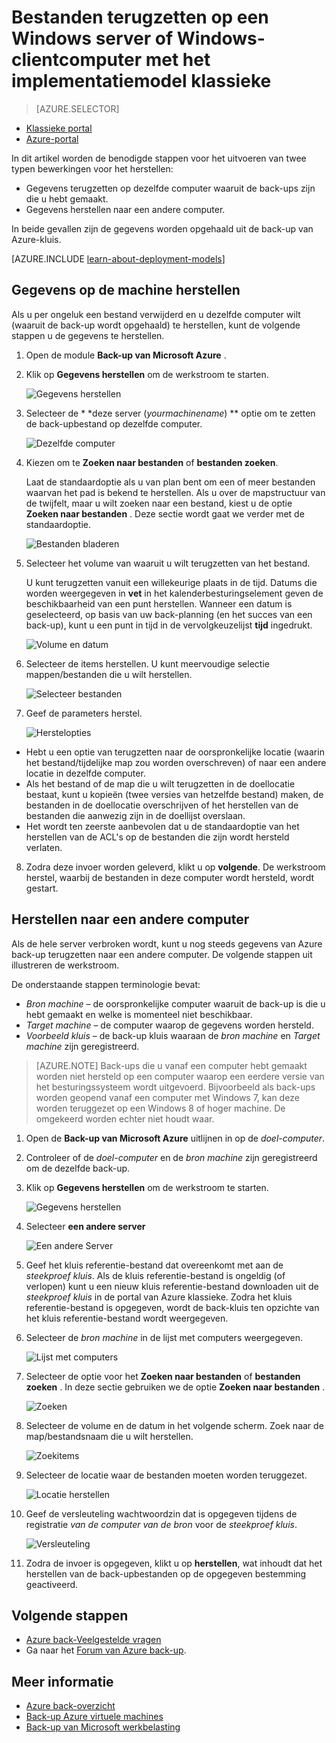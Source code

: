 <properties
   pageTitle="Gegevens terugzetten op een Windows-Client of Windows Server uit het implementatiemodel klassieke met Azure | Microsoft Azure"
   description="Informatie over het herstellen van een Windows-Server of Windows-Client."
   services="backup"
   documentationCenter=""
   authors="saurabhsensharma"
   manager="shivamg"
   editor=""/>

<tags
   ms.service="backup"
   ms.workload="storage-backup-recovery"
     ms.tgt_pltfrm="na"
     ms.devlang="na"
     ms.topic="article"
     ms.date="08/02/2016"
     ms.author="trinadhk; jimpark; markgal;"/>

# <a name="restore-files-to-a-windows-server-or-windows-client-machine-using-the-classic-deployment-model"></a>Bestanden terugzetten op een Windows server of Windows-clientcomputer met het implementatiemodel klassieke

> [AZURE.SELECTOR]
- [Klassieke portal](backup-azure-restore-windows-server-classic.md)
- [Azure-portal](backup-azure-restore-windows-server.md)

In dit artikel worden de benodigde stappen voor het uitvoeren van twee typen bewerkingen voor het herstellen:

- Gegevens terugzetten op dezelfde computer waaruit de back-ups zijn die u hebt gemaakt.
- Gegevens herstellen naar een andere computer.

In beide gevallen zijn de gegevens worden opgehaald uit de back-up van Azure-kluis.

[AZURE.INCLUDE [learn-about-deployment-models](../../includes/learn-about-deployment-models-classic-include.md)]

## <a name="recover-data-to-the-same-machine"></a>Gegevens op de machine herstellen
Als u per ongeluk een bestand verwijderd en u dezelfde computer wilt (waaruit de back-up wordt opgehaald) te herstellen, kunt de volgende stappen u de gegevens te herstellen.

1. Open de module **Back-up van Microsoft Azure** .
2. Klik op **Gegevens herstellen** om de werkstroom te starten.

    ![Gegevens herstellen](./media/backup-azure-restore-windows-server-classic/recover.png)

3. Selecteer de * *deze server (*yourmachinename*) ** optie om te zetten de back-upbestand op dezelfde computer.

    ![Dezelfde computer](./media/backup-azure-restore-windows-server-classic/samemachine.png)

4. Kiezen om te **Zoeken naar bestanden** of **bestanden zoeken**.

    Laat de standaardoptie als u van plan bent om een of meer bestanden waarvan het pad is bekend te herstellen. Als u over de mapstructuur van de twijfelt, maar u wilt zoeken naar een bestand, kiest u de optie **Zoeken naar bestanden** . Deze sectie wordt gaat we verder met de standaardoptie.

    ![Bestanden bladeren](./media/backup-azure-restore-windows-server-classic/browseandsearch.png)

5. Selecteer het volume van waaruit u wilt terugzetten van het bestand.

    U kunt terugzetten vanuit een willekeurige plaats in de tijd. Datums die worden weergegeven in **vet** in het kalenderbesturingselement geven de beschikbaarheid van een punt herstellen. Wanneer een datum is geselecteerd, op basis van uw back-planning (en het succes van een back-up), kunt u een punt in tijd in de vervolgkeuzelijst **tijd** ingedrukt.

    ![Volume en datum](./media/backup-azure-restore-windows-server-classic/volanddate.png)

6. Selecteer de items herstellen. U kunt meervoudige selectie mappen/bestanden die u wilt herstellen.

    ![Selecteer bestanden](./media/backup-azure-restore-windows-server-classic/selectfiles.png)

7. Geef de parameters herstel.

    ![Herstelopties](./media/backup-azure-restore-windows-server-classic/recoveroptions.png)

  - Hebt u een optie van terugzetten naar de oorspronkelijke locatie (waarin het bestand/tijdelijke map zou worden overschreven) of naar een andere locatie in dezelfde computer.
  - Als het bestand of de map die u wilt terugzetten in de doellocatie bestaat, kunt u kopieën (twee versies van hetzelfde bestand) maken, de bestanden in de doellocatie overschrijven of het herstellen van de bestanden die aanwezig zijn in de doellijst overslaan.
  - Het wordt ten zeerste aanbevolen dat u de standaardoptie van het herstellen van de ACL's op de bestanden die zijn wordt hersteld verlaten.

8. Zodra deze invoer worden geleverd, klikt u op **volgende**. De werkstroom herstel, waarbij de bestanden in deze computer wordt hersteld, wordt gestart.

## <a name="recover-to-an-alternate-machine"></a>Herstellen naar een andere computer
Als de hele server verbroken wordt, kunt u nog steeds gegevens van Azure back-up terugzetten naar een andere computer. De volgende stappen uit illustreren de werkstroom.  

De onderstaande stappen terminologie bevat:

- *Bron machine* – de oorspronkelijke computer waaruit de back-up is die u hebt gemaakt en welke is momenteel niet beschikbaar.
- *Target machine* – de computer waarop de gegevens worden hersteld.
- *Voorbeeld kluis* – de back-up kluis waaraan de *bron machine* en *Target machine* zijn geregistreerd. <br/>

> [AZURE.NOTE] Back-ups die u vanaf een computer hebt gemaakt worden niet hersteld op een computer waarop een eerdere versie van het besturingssysteem wordt uitgevoerd. Bijvoorbeeld als back-ups worden geopend vanaf een computer met Windows 7, kan deze worden teruggezet op een Windows 8 of hoger machine. De omgekeerd worden echter niet houdt waar.

1. Open de **Back-up van Microsoft Azure** uitlijnen in op de *doel-computer*.
2. Controleer of de *doel-computer* en de *bron machine* zijn geregistreerd om de dezelfde back-up.
3. Klik op **Gegevens herstellen** om de werkstroom te starten.

    ![Gegevens herstellen](./media/backup-azure-restore-windows-server-classic/recover.png)

4. Selecteer **een andere server**

    ![Een andere Server](./media/backup-azure-restore-windows-server-classic/anotherserver.png)

5. Geef het kluis referentie-bestand dat overeenkomt met aan de *steekproef kluis*. Als de kluis referentie-bestand is ongeldig (of verlopen) kunt u een nieuw kluis referentie-bestand downloaden uit de *steekproef kluis* in de portal van Azure klassieke. Zodra het kluis referentie-bestand is opgegeven, wordt de back-kluis ten opzichte van het kluis referentie-bestand wordt weergegeven.

6. Selecteer de *bron machine* in de lijst met computers weergegeven.

    ![Lijst met computers](./media/backup-azure-restore-windows-server-classic/machinelist.png)

7. Selecteer de optie voor het **Zoeken naar bestanden** of **bestanden zoeken** . In deze sectie gebruiken we de optie **Zoeken naar bestanden** .

    ![Zoeken](./media/backup-azure-restore-windows-server-classic/search.png)

8. Selecteer de volume en de datum in het volgende scherm. Zoek naar de map/bestandsnaam die u wilt herstellen.

    ![Zoekitems](./media/backup-azure-restore-windows-server-classic/searchitems.png)

9. Selecteer de locatie waar de bestanden moeten worden teruggezet.

    ![Locatie herstellen](./media/backup-azure-restore-windows-server-classic/restorelocation.png)

10. Geef de versleuteling wachtwoordzin dat is opgegeven tijdens de registratie *van de computer van de bron* voor de *steekproef kluis*.

    ![Versleuteling](./media/backup-azure-restore-windows-server-classic/encryption.png)

11. Zodra de invoer is opgegeven, klikt u op **herstellen**, wat inhoudt dat het herstellen van de back-upbestanden op de opgegeven bestemming geactiveerd.

## <a name="next-steps"></a>Volgende stappen
- [Azure back-Veelgestelde vragen](backup-azure-backup-faq.md)
- Ga naar het [Forum van Azure back-up](http://go.microsoft.com/fwlink/p/?LinkId=290933).

## <a name="learn-more"></a>Meer informatie
- [Azure back-overzicht](http://go.microsoft.com/fwlink/p/?LinkId=222425)
- [Back-up Azure virtuele machines](backup-azure-vms-introduction.md)
- [Back-up van Microsoft werkbelasting](backup-azure-dpm-introduction.md)
